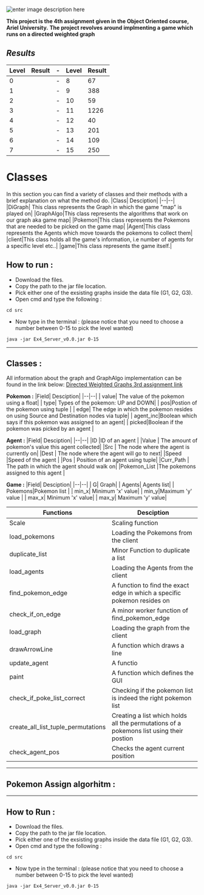 ![enter image description here](https://e7.pngegg.com/pngimages/405/350/png-clipart-pokemon-logo-pokemon-logo.png)

**This project is the 4th assignment given in the Object Oriented course, Ariel University.**
**The project revolves around implmenting a game which runs on a directed weighted graph**

## ***Results***

|Level|Result| - |Level| Result|
|--|--|--|--|--|
|0| |-|8|67|
|1| |-|9|388|
|2| |-|10|59|
|3| |-|11| 1226|
|4| |-|12|40 |
|5| |-|13|201 |
|6| |-|14 |109 |
|7| |-|15 |250 |

# **Classes**
In this section you can find a variety of classes and their methods with a brief explanation on what the method do.
|Class| Desciption|
|--|--|
|DiGraph| This class represents the Graph in which the game "map" is played on|
|GraphAlgo|This class represents the algorithms that work on our graph aka game map|
|Pokemon|This class represents the Pokemons that are needed to be picked on the game map|
|Agent|This class represents the Agents which move towards the pokemons to collect them|
|client|This class holds all the game's information, i.e number of agents for a specific level etc..|
|game|This class represents the game itself.|


## **How to run :** 
- Download the files.
- Copy the path to the jar file location.
- Pick either one of the exsisting graphs inside the data file (G1, G2, G3).
- Open cmd and type the following :
```console
cd src
```
- Now type in the terminal : (please notice that you need to choose a number between 0-15 to pick the level wanted)
```console
java -jar Ex4_Server_v0.0.jar 0-15
```



---------------------------------------------------------------------------------------------

## **Classes :** 

All information about the graph and GraphAlgo implementation can be found in the link below: 
[Directed Weighted Graphs 3rd assignment link](https://github.com/Netanel94/Ariel-OOP-3)

**Pokemon :**
|Field| Desciption|
|--|--|
| value| The value of the pokemon using a float|
| type| Types of the pokemon: UP and DOWN|
| pos|Postion of the pokemon using tuple |
| edge| The edge in which the pokemon resides on using Source and Destination nodes via tuple|
| agent_inc|Boolean which says if this pokemon was assigned to an agent|
| picked|Boolean if the pokemon was picked by an agent |

**Agent :**
|Field| Desciption|
|--|--|
|ID |ID of an agent |
|Value | The amount of pokemon's value this agent collected|
|Src | The node where the agent is currently on|
|Dest | The node where the agent will go to next|
|Speed |Speed of the agent |
|Pos | Position of an agent using tuple|
|Curr_Path | The path in which the agent should walk on|
|Pokemon_List |The pokemons assigned to this agent |

**Game :**
|Field| Desciption|
|--|--|
| G| Graph|
| Agents| Agents list|
| Pokemons|Pokemon list |
| min_x| Minimum 'x' value|
| min_y|Maximum 'y' value |
| max_x| Minimum 'x' value|
| max_y| Maximum 'y' value|

|Functions| Desciption|
|--|--|
| Scale| Scaling function|
| load_pokemons| Loading the Pokemons from the client|
| duplicate_list| Minor Function to duplicate a list|
| load_agents|  Loading the Agents from the client|
| find_pokemon_edge| A function to find the exact edge in which a specific pokemon resides on|
| check_if_on_edge| A minor worker function of find_pokemon_edge|
| load_graph| Loading the graph from the client|
| drawArrowLine|A function which draws a line|
| update_agent|A functio|
| paint|A function which defines the GUI|
| check_if_poke_list_correct|Checking if the pokemon list is indeed the right pokemon list |
| create_all_list_tuple_permutations|Creating a list which holds all the permutations of a pokemons list using their postion |
| check_agent_pos|Checks the agent current position |

-------------------------------------------------------------------------

## **Pokemon Assign algorhitm :** 

-------------------------------------------------------------------------

## **How to Run :** 
- Download the files.
- Copy the path to the jar file location.
- Pick either one of the exsisting graphs inside the data file (G1, G2, G3).
- Open cmd and type the following :
```console
cd src
```
- Now type in the terminal : (please notice that you need to choose a number between 0-15 to pick the level wanted)
```console
java -jar Ex4_Server_v0.0.jar 0-15
```
